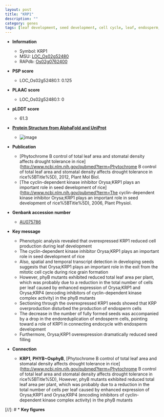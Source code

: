 ```yaml
---
layout: post
title: "KRP1"
description: ""
category: genes
tags: [leaf development, seed development, cell cycle, leaf, endosperm, seed, grain]
---
```


* **Information**  
    + Symbol: KRP1  
    + MSU: [LOC_Os02g52480](http://rice.plantbiology.msu.edu/cgi-bin/ORF_infopage.cgi?orf=LOC_Os02g52480)  
    + RAPdb: [Os02g0762400](http://rapdb.dna.affrc.go.jp/viewer/gbrowse_details/irgsp1?name=Os02g0762400)  

* **PSP score**  
    + LOC_Os02g52480.1: 0.125 

* **PLAAC score**  
    + LOC_Os02g52480.1: 0 

* **pLDDT score**
    + 61.3

* **[Protein Structure from AlphaFold and UniProt](https://www.uniprot.org/uniprotkb/Q6Z6G5/entry#structure)**
    + ![image](https://ricepsp.github.io/images/Q6/AF-Q6Z6G5-F1.png)

* **Publication**  
    + [Phytochrome B control of total leaf area and stomatal density affects drought tolerance in rice](http://www.ncbi.nlm.nih.gov/pubmed?term=Phytochrome B control of total leaf area and stomatal density affects drought tolerance in rice%5BTitle%5D), 2012, Plant Mol Biol.
    + [The cyclin-dependent kinase inhibitor Orysa;KRP1 plays an important role in seed development of rice](http://www.ncbi.nlm.nih.gov/pubmed?term=The cyclin-dependent kinase inhibitor Orysa;KRP1 plays an important role in seed development of rice%5BTitle%5D), 2006, Plant Physiol.

* **Genbank accession number**  
    + [AU075786](http://www.ncbi.nlm.nih.gov/nuccore/AU075786)

* **Key message**  
    + Phenotypic analysis revealed that overexpressed KRP1 reduced cell production during leaf development
    + The cyclin-dependent kinase inhibitor Orysa;KRP1 plays an important role in seed development of rice
    + Also, spatial and temporal transcript detection in developing seeds suggests that Orysa;KRP1 plays an important role in the exit from the mitotic cell cycle during rice grain formation
    + However, phyB mutants exhibited reduced total leaf area per plant, which was probably due to a reduction in the total number of cells per leaf caused by enhanced expression of Orysa;KRP1 and Orysa;KRP4 (encoding inhibitors of cyclin-dependent kinase complex activity) in the phyB mutants
    + Sectioning through the overexpressed KRP1 seeds showed that KRP overproduction disturbed the production of endosperm cells
    + The decrease in the number of fully formed seeds was accompanied by a drop in the endoreduplication of endosperm cells, pointing toward a role of KRP1 in connecting endocycle with endosperm development
    + Furthermore, Orysa;KRP1 overexpression dramatically reduced seed filling

* **Connection**  
    + __KRP1__, __PHYB~OsphyB__, [Phytochrome B control of total leaf area and stomatal density affects drought tolerance in rice](http://www.ncbi.nlm.nih.gov/pubmed?term=Phytochrome B control of total leaf area and stomatal density affects drought tolerance in rice%5BTitle%5D), However, phyB mutants exhibited reduced total leaf area per plant, which was probably due to a reduction in the total number of cells per leaf caused by enhanced expression of Orysa;KRP1 and Orysa;KRP4 (encoding inhibitors of cyclin-dependent kinase complex activity) in the phyB mutants

[//]: # * **Key figures**  


